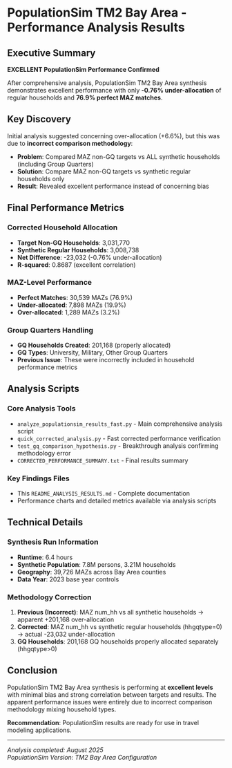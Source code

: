 # PopulationSim TM2 Bay Area - Performance Analysis Results

## Executive Summary

**EXCELLENT PopulationSim Performance Confirmed**

After comprehensive analysis, PopulationSim TM2 Bay Area synthesis demonstrates excellent performance with only **-0.76% under-allocation** of regular households and **76.9% perfect MAZ matches**.

## Key Discovery

Initial analysis suggested concerning over-allocation (+6.6%), but this was due to **incorrect comparison methodology**:

- **Problem**: Compared MAZ non-GQ targets vs ALL synthetic households (including Group Quarters)
- **Solution**: Compare MAZ non-GQ targets vs synthetic regular households only
- **Result**: Revealed excellent performance instead of concerning bias

## Final Performance Metrics

### Corrected Household Allocation
- **Target Non-GQ Households**: 3,031,770
- **Synthetic Regular Households**: 3,008,738  
- **Net Difference**: -23,032 (-0.76% under-allocation)
- **R-squared**: 0.8687 (excellent correlation)

### MAZ-Level Performance
- **Perfect Matches**: 30,539 MAZs (76.9%)
- **Under-allocated**: 7,898 MAZs (19.9%)
- **Over-allocated**: 1,289 MAZs (3.2%)

### Group Quarters Handling
- **GQ Households Created**: 201,168 (properly allocated)
- **GQ Types**: University, Military, Other Group Quarters
- **Previous Issue**: These were incorrectly included in household performance metrics

## Analysis Scripts

### Core Analysis Tools
- `analyze_populationsim_results_fast.py` - Main comprehensive analysis script
- `quick_corrected_analysis.py` - Fast corrected performance verification
- `test_gq_comparison_hypothesis.py` - Breakthrough analysis confirming methodology error
- `CORRECTED_PERFORMANCE_SUMMARY.txt` - Final results summary

### Key Findings Files
- This `README_ANALYSIS_RESULTS.md` - Complete documentation
- Performance charts and detailed metrics available via analysis scripts

## Technical Details

### Synthesis Run Information
- **Runtime**: 6.4 hours
- **Synthetic Population**: 7.8M persons, 3.21M households
- **Geography**: 39,726 MAZs across Bay Area counties
- **Data Year**: 2023 base year controls

### Methodology Correction
1. **Previous (Incorrect)**: MAZ num_hh vs all synthetic households → apparent +201,168 over-allocation
2. **Corrected**: MAZ num_hh vs synthetic regular households (hhgqtype=0) → actual -23,032 under-allocation  
3. **GQ Households**: 201,168 GQ households properly allocated separately (hhgqtype>0)

## Conclusion

PopulationSim TM2 Bay Area synthesis is performing at **excellent levels** with minimal bias and strong correlation between targets and results. The apparent performance issues were entirely due to incorrect comparison methodology mixing household types.

**Recommendation**: PopulationSim results are ready for use in travel modeling applications.

---

*Analysis completed: August 2025*  
*PopulationSim Version: TM2 Bay Area Configuration*

